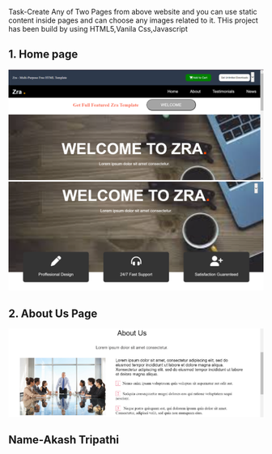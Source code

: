 Task-Create Any of Two Pages from above website
and you can use static content inside pages and can choose any images related to it.
THis project has been build by using  HTML5,Vanila Css,Javascript
## 1. Home page
![](https://github.com/Akrtripathi1/Frontend-Task/blob/main/ScreenShots/Screenshot%202024-04-10%20144510.png)
![](https://github.com/Akrtripathi1/Frontend-Task/blob/main/ScreenShots/Screenshot%202024-04-10%20144721.png)
## 2. About Us Page
![](https://github.com/Akrtripathi1/Frontend-Task/blob/main/ScreenShots/Screenshot%202024-04-10%20144803.png)

## Name-Akash Tripathi
